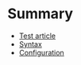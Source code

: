 # Summary

* [Test article](./test_article.md)
* [Syntax](./syntax.md)
* [Configuration](./configuration.md)
